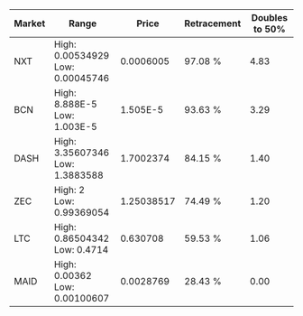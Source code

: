 | Market | Range | Price| Retracement | Doubles to 50% |
| --- | --- | --- | --- | --- |
| NXT | High: 0.00534929<br />Low: 0.00045746 | 0.0006005 | 97.08 % | 4.83 |
| BCN | High: 8.888E-5<br />Low: 1.003E-5 | 1.505E-5 | 93.63 % | 3.29 |
| DASH | High: 3.35607346<br />Low: 1.3883588 | 1.7002374 | 84.15 % | 1.40 |
| ZEC | High: 2<br />Low: 0.99369054 | 1.25038517 | 74.49 % | 1.20 |
| LTC | High: 0.86504342<br />Low: 0.4714 | 0.630708 | 59.53 % | 1.06 |
| MAID | High: 0.00362<br />Low: 0.00100607 | 0.0028769 | 28.43 % | 0.00 |
